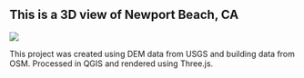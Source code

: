 ## This is a 3D view of Newport Beach, CA

<img src='https://github.com/FLYwithPEACE/newport-beach-ca-3dview/blob/master/view(1).png' />

This project was created using DEM data from USGS and building data from OSM. Processed in QGIS and rendered using Three.js.
